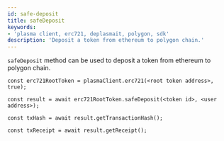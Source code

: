 ```yaml
---
id: safe-deposit
title: safeDeposit
keywords: 
- 'plasma client, erc721, deplasmait, polygon, sdk'
description: 'Deposit a token from ethereum to polygon chain.'
---
```


`safeDeposit` method can be used to deposit a token from ethereum to polygon chain.

```
const erc721RootToken = plasmaClient.erc721(<root token address>, true);

const result = await erc721RootToken.safeDeposit(<token id>, <user address>);

const txHash = await result.getTransactionHash();

const txReceipt = await result.getReceipt();

```
